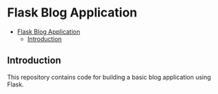 # Flask Blog Application

- [Flask Blog Application](#flask-blog-application)
  - [Introduction](#introduction)

## Introduction

This repository contains code for building a basic blog application using Flask.